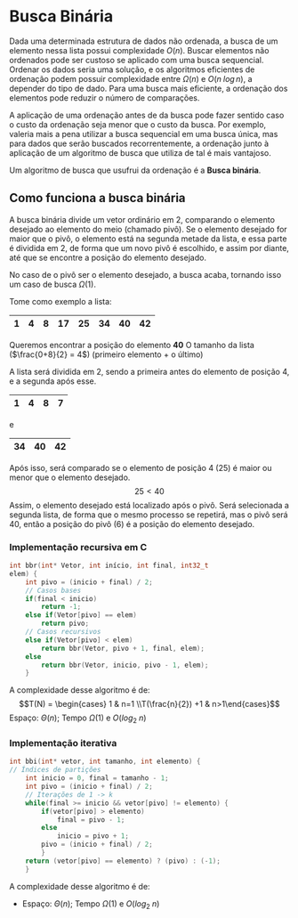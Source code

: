 # Busca Binária

Dada uma determinada estrutura de dados não ordenada, a busca de um elemento nessa lista possui complexidade $O(n)$. Buscar elementos não ordenados pode ser custoso se aplicado com uma busca sequencial. Ordenar os dados seria uma solução, e os algoritmos eficientes de ordenação podem possuir complexidade entre $\Omega(n)$ e $O(n \;log \, n)$, a depender do tipo de dado. Para uma busca mais eficiente, a ordenação dos elementos pode reduzir o número de comparações.

A aplicação de uma ordenação antes de da busca pode fazer sentido caso o custo da ordenação seja menor que o custo da busca. Por exemplo, valeria mais a pena utilizar a busca sequencial em uma busca única, mas para dados que serão buscados recorrentemente, a ordenação junto à aplicação de um algoritmo de busca que utiliza de tal é mais vantajoso.

Um algoritmo de busca que usufrui da ordenação é a **Busca binária**.

## Como funciona a busca binária

A busca binária divide um vetor ordinário em 2, comparando o elemento desejado ao elemento do meio (chamado pivô). Se o elemento desejado for maior que o pivô, o elemento está na segunda metade da lista, e essa parte é dividida em 2, de forma que um novo pivô é escolhido, e assim por diante, até que se encontre a posição do elemento desejado.

No caso de o pivô ser o elemento desejado, a busca acaba, tornando isso um caso de busca $\Omega(1)$. 

Tome como exemplo a lista:

| 1   | 4   | 8   | 17  | 25  | 34  | 40  | 42  |
| --- | --- | --- | --- | --- | --- | --- | --- |
Queremos encontrar a posição do elemento **40**
O tamanho da lista ($\frac{0+8}{2} = 4$) (primeiro elemento + o último)

A lista será dividida em 2, sendo a primeira antes do elemento de posição 4, e a segunda após esse.

| 1   | 4   | 8   | 7   |
| --- | --- | --- | --- |
e 

| 34  | 40  | 42  |
| --- | --- | --- |

Após isso, será comparado se o elemento de posição 4 (25) é maior ou menor que o elemento desejado.
$$25< 40$$
Assim, o elemento desejado está localizado após o pivô. Será selecionada a segunda lista, de forma que o mesmo processo se repetirá, mas o pivô será 40, então a posição do pivô (6) é a posição do elemento desejado.

### Implementação recursiva em C

```c
int bbr(int* Vetor, int início, int final, int32_t
elem) {
	int pivo = (inicio + final) / 2;
	// Casos bases
	if(final < inicio)
		return -1;
	else if(Vetor[pivo] == elem)
		return pivo;
	// Casos recursivos
	else if(Vetor[pivo] < elem)
		return bbr(Vetor, pivo + 1, final, elem);
	else
		return bbr(Vetor, inicio, pivo - 1, elem);
	}
```

A complexidade desse algoritmo é de:
$$T(N) = \begin{cases} 1 & n=1 \\T(\frac{n}{2}) +1 & n>1\end{cases}$$
Espaço: $\Theta(n)$; Tempo $\Omega(1)$ e $O(log_2 \;n)$ 

### Implementação iterativa

```c
int bbi(int* vetor, int tamanho, int elemento) {
// Índices de partições
	int inicio = 0, final = tamanho - 1;
	int pivo = (inicio + final) / 2;
	// Iterações de 1 -> k
	while(final >= inicio && vetor[pivo] != elemento) {
		if(vetor[pivo] > elemento)
			final = pivo - 1;
		else
			inicio = pivo + 1;
		pivo = (inicio + final) / 2;
		}
	return (vetor[pivo] == elemento) ? (pivo) : (-1);
	}
```

 A complexidade desse algoritmo é de:
* Espaço: $\Theta(n)$; Tempo $\Omega(1)$ e $O(log_2 \;n)$ 

